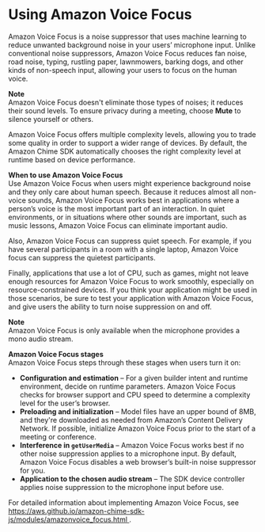 # Using Amazon Voice Focus<a name="using-vfns"></a>

Amazon Voice Focus is a noise suppressor that uses machine learning to reduce unwanted background noise in your users’ microphone input\. Unlike conventional noise suppressors, Amazon Voice Focus reduces fan noise, road noise, typing, rustling paper, lawnmowers, barking dogs, and other kinds of non\-speech input, allowing your users to focus on the human voice\.

**Note**  
Amazon Voice Focus doesn't eliminate those types of noises; it reduces their sound levels\. To ensure privacy during a meeting, choose **Mute** to silence yourself or others\.

Amazon Voice Focus offers multiple complexity levels, allowing you to trade some quality in order to support a wider range of devices\. By default, the Amazon Chime SDK automatically chooses the right complexity level at runtime based on device performance\.

**When to use Amazon Voice Focus**  
Use Amazon Voice Focus when users might experience background noise and they only care about human speech\. Because it reduces almost all non\-voice sounds, Amazon Voice Focus works best in applications where a person’s voice is the most important part of an interaction\. In quiet environments, or in situations where other sounds are important, such as music lessons, Amazon Voice Focus can eliminate important audio\.

Also, Amazon Voice Focus can suppress quiet speech\. For example, if you have several participants in a room with a single laptop, Amazon Voice focus can suppress the quietest participants\.

Finally, applications that use a lot of CPU, such as games, might not leave enough resources for Amazon Voice Focus to work smoothly, especially on resource\-constrained devices\. If you think your application might be used in those scenarios, be sure to test your application with Amazon Voice Focus, and give users the ability to turn noise suppression on and off\.

**Note**  
Amazon Voice Focus is only available when the microphone provides a mono audio stream\.

**Amazon Voice Focus stages**  
Amazon Voice Focus steps through these stages when users turn it on:
+ **Configuration and estimation** – For a given builder intent and runtime environment, decide on runtime parameters\. Amazon Voice Focus checks for browser support and CPU speed to determine a complexity level for the user’s browser\.
+ **Preloading and initialization** – Model files have an upper bound of 8MB, and they're downloaded as needed from Amazon’s Content Delivery Network\. If possible, initialize Amazon Voice Focus prior to the start of a meeting or conference\.
+ **Interference in `getUserMedia`** – Amazon Voice Focus works best if no other noise suppression applies to a microphone input\. By default, Amazon Voice Focus disables a web browser’s built\-in noise suppressor for you\.
+ **Application to the chosen audio stream** – The SDK device controller applies noise suppression to the microphone input before use\.

For detailed information about implementing Amazon Voice Focus, see [ https://aws\.github\.io/amazon\-chime\-sdk\-js/modules/amazonvoice\_focus\.html ](https://aws.github.io/amazon-chime-sdk-js/modules/amazonvoice_focus.html)\.